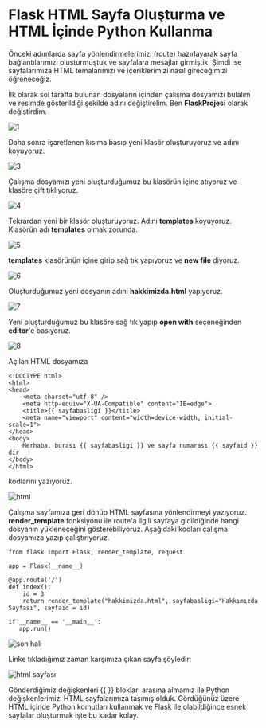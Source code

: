 # Flask HTML Sayfa Oluşturma ve HTML İçinde Python Kullanma 

Önceki adımlarda sayfa yönlendirmelerimizi (route) hazırlayarak sayfa bağlantılarımızı oluşturmuştuk ve sayfalara mesajlar girmiştik. Şimdi ise sayfalarımıza HTML temalarımızı ve içeriklerimizi nasıl gireceğimizi öğreneceğiz.

İlk olarak sol tarafta bulunan dosyaların içinden çalışma dosyamızı bulalım ve resimde gösterildiği şekilde adını değiştirelim. Ben **FlaskProjesi** olarak değiştirdim.

![1](https://user-images.githubusercontent.com/59111328/136693025-6d8d5b30-4f5d-4f1c-923b-097bad41e61e.png)

Daha sonra işaretlenen kısıma basıp yeni klasör oluşturuyoruz ve adını koyuyoruz. 

![3](https://user-images.githubusercontent.com/59111328/136693056-5238685a-4463-49f8-a929-9bcd04884859.png)

Çalışma dosyamızı yeni oluşturduğumuz bu klasörün içine atıyoruz ve klasöre çift tıklıyoruz.

![4](https://user-images.githubusercontent.com/59111328/136693136-c6ee7634-e742-4e0b-b27f-6e45d7fafdab.png)

Tekrardan yeni bir klasör oluşturuyoruz. Adını **templates** koyuyoruz. Klasörün adı **templates** olmak zorunda.

![5](https://user-images.githubusercontent.com/59111328/136693173-9abc6b87-0269-456e-ab27-cf2b09f8ba0d.png)

**templates** klasörünün içine girip sağ tık yapıyoruz ve **new file** diyoruz.

![6](https://user-images.githubusercontent.com/59111328/136693198-ebbbd273-ec96-4f27-9357-9ae9f760c05f.png)

Oluşturduğumuz yeni dosyanın adını **hakkimizda.html** yapıyoruz.

![7](https://user-images.githubusercontent.com/59111328/136693233-1c293167-1cb4-43e5-92dd-07e951b39968.png)

Yeni oluşturduğumuz bu klasöre sağ tık yapıp **open with** seçeneğinden **editor**'e basıyoruz.

![8](https://user-images.githubusercontent.com/59111328/136693272-2c1dc10e-059b-4fca-beb0-9a7cb24e4967.png)

Açılan HTML dosyamıza 

```
<!DOCTYPE html>
<html>
<head>
    <meta charset="utf-8" />
    <meta http-equiv="X-UA-Compatible" content="IE=edge">
    <title>{{ sayfabasligi }}</title>
    <meta name="viewport" content="width=device-width, initial-scale=1">
</head>
<body>
    Merhaba, burası {{ sayfabasligi }} ve sayfa numarası {{ sayfaid }} dir
</body>
</html>

```
kodlarını yazıyoruz.

![html](https://user-images.githubusercontent.com/59111328/136693316-98db9636-9d2e-4699-9015-7f488487e267.PNG)

Çalışma sayfamıza geri dönüp HTML sayfasına yönlendirmeyi yazıyoruz. **render_template** fonksiyonu ile route'a ilgili sayfaya gidildiğinde hangi dosyanın yükleneceğini gösterebiliyoruz. Aşağıdaki kodları çalışma dosyamıza yazıp çalıştırıyoruz.

```
from flask import Flask, render_template, request

app = Flask(__name__)

@app.route('/')
def index():
    id = 3
    return render_template("hakkimizda.html", sayfabasligi="Hakkımızda Sayfası", sayfaid = id)

if __name__ == '__main__':
   app.run()

```
![son hali](https://user-images.githubusercontent.com/59111328/136693397-6e0dc095-b005-42dc-8bea-8596536210f7.PNG)

Linke tıkladığımız zaman karşımıza çıkan sayfa şöyledir:

![html sayfası](https://user-images.githubusercontent.com/59111328/135271620-161269c0-86fa-46aa-86fd-a5c33854ee3f.PNG)

Gönderdiğimiz değişkenleri {{ }} blokları arasına almamız ile Python değişkenlerimizi HTML sayfalarımıza taşımış olduk. Gördüğünüz üzere HTML içinde Python komutları kullanmak ve Flask ile olabildiğince esnek sayfalar oluşturmak işte bu kadar kolay.

